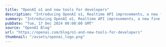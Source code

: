 ```yaml
---
title: "OpenAI o1 and new tools for developers"
description: "Introducing OpenAI o1, Realtime API improvements, a new fine-tuning method and more for developers."
summary: "Introducing OpenAI o1, Realtime API improvements, a new fine-tuning method and more for developers."
pubDate: "Tue, 17 Dec 2024 00:00:00 GMT"
source: "OpenAI Blog"
url: "https://openai.com/blog/o1-and-new-tools-for-developers"
thumbnail: "/assets/openai_logo.png"
---
```



